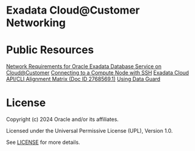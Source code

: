 # Exadata Cloud@Customer Networking

# Public Resources

[Network Requirements for Oracle Exadata Database Service on Cloud@Customer](https://docs.oracle.com/en/engineered-systems/exadata-cloud-at-customer/ecccm/ecc-network-requirements.html#GUID-F06BD75B-E971-48ED-8699-E1004D4B4AC1)
[Connecting to a Compute Node with SSH](https://docs.oracle.com/en-us/iaas/exadata/doc/eccconnecting.html)
[Exadata Cloud API/CLI Alignment Matrix (Doc ID 2768569.1)](https://support.oracle.com/epmos/faces/DocumentDisplay?id=2768569.1)
[Using Data Guard](https://docs.oracle.com/en/engineered-systems/exadata-cloud-at-customer/ecccm/ecc-using-data-guard.html)

# License

Copyright (c) 2024 Oracle and/or its affiliates.

Licensed under the Universal Permissive License (UPL), Version 1.0.

See [LICENSE](https://github.com/oracle-devrel/technology-engineering/blob/main/LICENSE) for more details.
